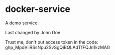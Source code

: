 # docker-service

A demo service.

Last changed by John Doe

Trust me, don't put access token in the code: 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

